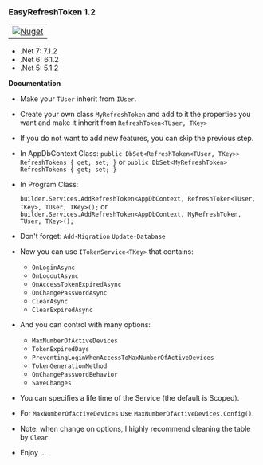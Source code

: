 ### **EasyRefreshToken 1.2**


  <table>
  <tbody>

  <tr> <td> 
    <a href="https://www.nuget.org/packages/EasyRefreshToken/">
      <img alt="Nuget" src="https://img.shields.io/nuget/dt/EasyRefreshToken?color=blue&label=EasyRefreshToken&logo=nuget&style=flate">
    </a>
  </td> 
  </tr>
    
  </tbody>
  <table>

- .Net 7: 7.1.2
- .Net 6: 6.1.2
- .Net 5: 5.1.2

**Documentation** 
- Make your `TUser` inherit from `IUser`.
- Create your own class `MyRefreshToken` and add to it the properties you want and make it inherit from `RefreshToken<TUser, TKey>`
- If you do not want to add new features, you can skip the previous step.

- In AppDbContext Class:
   `public DbSet<RefreshToken<TUser, TKey>> RefreshTokens { get; set; }`
or `public DbSet<MyRefreshToken> RefreshTokens { get; set; }`

- In Program Class: 

   `builder.Services.AddRefreshToken<AppDbContext, RefreshToken<TUser, TKey>, TUser, TKey>();`
or `builder.Services.AddRefreshToken<AppDbContext, MyRefreshToken, TUser, TKey>();`

- Don't forget:
  `Add-Migration`
  `Update-Database`

- Now you can use `ITokenService<TKey>` that contains:

  - `OnLoginAsync`
  - `OnLogoutAsync`
  - `OnAccessTokenExpiredAsync`
  - `OnChangePasswordAsync`
  - `ClearAsync`
  - `ClearExpiredAsync`

- And you can control with many options:

  - `MaxNumberOfActiveDevices`
  - `TokenExpiredDays`
  - `PreventingLoginWhenAccessToMaxNumberOfActiveDevices`
  - `TokenGenerationMethod`
  - `OnChangePasswordBehavior`
  - `SaveChanges`

- You can specifies a life time of the Service (the default is Scoped).
    
- For `MaxNumberOfActiveDevices` use `MaxNumberOfActiveDevices.Config()`.
   
- Note: when change on options, I highly recommend cleaning the table by `Clear`

- Enjoy ... 

